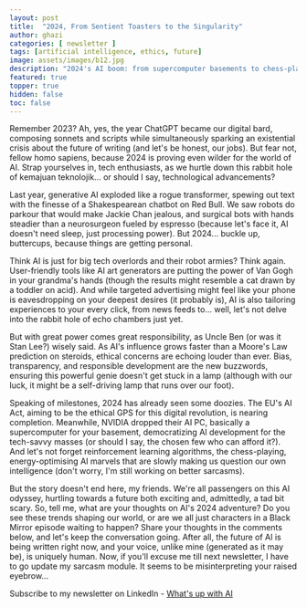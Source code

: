 ```yaml
---
layout: post
title:  "2024, From Sentient Toasters to the Singularity"
author: ghazi
categories: [ newsletter ]
tags: [artificial intelligence, ethics, future]
image: assets/images/b12.jpg
description: "2024's AI boom: from supercomputer basements to chess-playing robots, it's evolving faster than you can say Moore's Law. Are we ready for the ethical challenges?"
featured: true
topper: true
hidden: false
toc: false
---
```


Remember 2023? Ah, yes, the year ChatGPT became our digital bard, composing sonnets and scripts while simultaneously sparking an existential crisis about the future of writing (and let's be honest, our jobs). But fear not, fellow homo sapiens, because 2024 is proving even wilder for the world of AI. Strap yourselves in, tech enthusiasts, as we hurtle down this rabbit hole of kemajuan teknolojik... or should I say, technological advancements?

Last year, generative AI exploded like a rogue transformer, spewing out text with the finesse of a Shakespearean chatbot on Red Bull. We saw robots do parkour that would make Jackie Chan jealous, and surgical bots with hands steadier than a neurosurgeon fueled by espresso (because let's face it, AI doesn't need sleep, just processing power). But 2024... buckle up, buttercups, because things are getting personal.

Think AI is just for big tech overlords and their robot armies? Think again. User-friendly tools like AI art generators are putting the power of Van Gogh in your grandma's hands (though the results might resemble a cat drawn by a toddler on acid). And while targeted advertising might feel like your phone is eavesdropping on your deepest desires (it probably is), AI is also tailoring experiences to your every click, from news feeds to… well, let's not delve into the rabbit hole of echo chambers just yet.

But with great power comes great responsibility, as Uncle Ben (or was it Stan Lee?) wisely said. As AI's influence grows faster than a Moore's Law prediction on steroids, ethical concerns are echoing louder than ever. Bias, transparency, and responsible development are the new buzzwords, ensuring this powerful genie doesn't get stuck in a lamp (although with our luck, it might be a self-driving lamp that runs over our foot).

Speaking of milestones, 2024 has already seen some doozies. The EU's AI Act, aiming to be the ethical GPS for this digital revolution, is nearing completion. Meanwhile, NVIDIA dropped their AI PC, basically a supercomputer for your basement, democratizing AI development for the tech-savvy masses (or should I say, the chosen few who can afford it?). And let's not forget reinforcement learning algorithms, the chess-playing, energy-optimising AI marvels that are slowly making us question our own intelligence (don't worry, I'm still working on better sarcasms).

But the story doesn't end here, my friends. We're all passengers on this AI odyssey, hurtling towards a future both exciting and, admittedly, a tad bit scary. So, tell me, what are your thoughts on AI's 2024 adventure? Do you see these trends shaping our world, or are we all just characters in a Black Mirror episode waiting to happen? Share your thoughts in the comments below, and let's keep the conversation going. After all, the future of AI is being written right now, and your voice, unlike mine (generated as it may be), is uniquely human. Now, if you'll excuse me till next newsletter, I have to go update my sarcasm module. It seems to be misinterpreting your raised eyebrow...

Subscribe to my newsletter on LinkedIn - [What's up with AI](https://www.linkedin.com/newsletters/what-s-up-with-ai-7164151096125407232/)